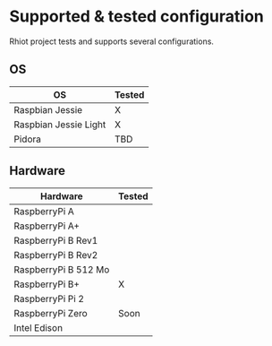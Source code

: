 # Supported & tested configuration

Rhiot project tests and supports several configurations.

## OS 

|OS | Tested  |
|---|---|
| Raspbian Jessie  |  X |
| Raspbian Jessie Light | X  |
| Pidora | TBD |


## Hardware

|Hardware | Tested  |
|---|---|
| RaspberryPi A  |   |
| RaspberryPi A+ |   |
| RaspberryPi B Rev1  |   |
| RaspberryPi B Rev2  |   |
| RaspberryPi B 512 Mo  |   |
| RaspberryPi B+  |  X |
| RaspberryPi Pi 2  |   |
| RaspberryPi Zero  | Soon  |
| Intel Edison ||



